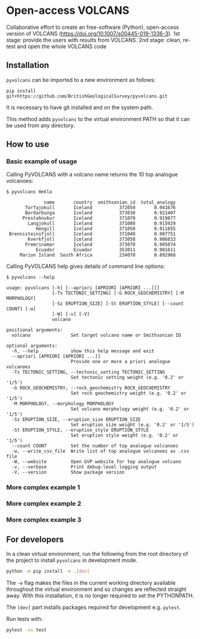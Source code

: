 # Open-access VOLCANS

Collaborative effort to create an free-software (Python), open-access version of VOLCANS (https://doi.org/10.1007/s00445-019-1336-3). 1st stage: provide the users with results from VOLCANS. 2nd stage: clean, re-test and open the whole VOLCANS code

## Installation

`pyvolcans` can be imported to a new environment as follows:

```
pip install git+https://github.com/BritishGeologicalSurvey/pyvolcans.git
```

It is necessary to have git installed and on the system path.

This method adds `pyvolcans` to the virtual environment PATH so that it can be
used from any directory.

## How to use

### Basic example of usage
Calling PyVOLCANS with a volcano name returns the 10 top analogue volcanoes:
```
$ pyvolcans Hekla

              name       country  smithsonian_id  total_analogy
       Torfajokull       Iceland          372050       0.941676
       Bardarbunga       Iceland          373030       0.921407
      Prestahnukur       Iceland          371070       0.919877
        Langjokull       Iceland          371080       0.915929
           Hengill       Iceland          371050       0.911855
 Brennisteinsfjoll       Iceland          371040       0.907751
        Kverkfjoll       Iceland          373050       0.906833
       Fremrinamar       Iceland          373070       0.905074
           Ecuador       Ecuador          353011       0.901611
     Marion Island  South Africa          234070       0.892960
```
Calling PyVOLCANS help gives details of command line options:
```
$ pyvolcans --help

usage: pyvolcans [-h] [--apriori [APRIORI [APRIORI ...]]]
                 [-Ts TECTONIC_SETTING] [-G ROCK_GEOCHEMISTRY] [-M MORPHOLOGY]
                 [-Sz ERUPTION_SIZE] [-St ERUPTION_STYLE] [--count COUNT] [-w]
                 [-W] [-v] [-V]
                 volcano

positional arguments:
  volcano               Set target volcano name or Smithsonian ID

optional arguments:
  -h, --help            show this help message and exit
  --apriori [APRIORI [APRIORI ...]]
                        Provide one or more a priori analogue volcanoes
  -Ts TECTONIC_SETTING, --tectonic_setting TECTONIC_SETTING
                        Set tectonic setting weight (e.g. '0.2' or '1/5')
  -G ROCK_GEOCHEMISTRY, --rock_geochemistry ROCK_GEOCHEMISTRY
                        Set rock geochemistry weight (e.g. '0.2' or '1/5')
  -M MORPHOLOGY, --morphology MORPHOLOGY
                        Set volcano morphology weight (e.g. '0.2' or '1/5')
  -Sz ERUPTION_SIZE, --eruption_size ERUPTION_SIZE
                        Set eruption size weight (e.g. '0.2' or '1/5')
  -St ERUPTION_STYLE, --eruption_style ERUPTION_STYLE
                        Set eruption style weight (e.g. '0.2' or '1/5')
  --count COUNT         Set the number of top analogue volcanoes
  -w, --write_csv_file  Write list of top analogue volcanoes as .csv file
  -W, --website         Open GVP website for top analogue volcano
  -v, --verbose         Print debug-level logging output
  -V, --version         Show package version
```

### More complex example 1

### More complex example 2

### More complex example 3


## For developers

In a clean virtual environment, run the following from the root directory of
the project to install `pyvolcans` in development mode.

```bash
python -m pip install -e .[dev]
```

The `-e` flag makes the files in the current working directory available
throughout the virtual environment and so changes are reflected straight away.
With this installation, it is no longer required to set the PYTHONPATH.

The `[dev]` part installs packages required for development e.g. `pytest`.

Run tests with:

```bash
pytest -vs test
```
